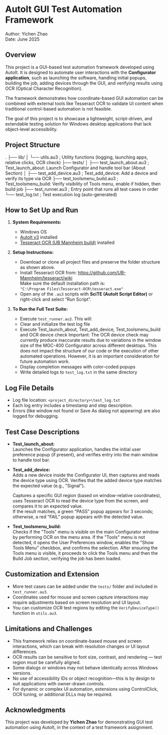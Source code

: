AutoIt GUI Test Automation Framework
====================================

Author: Yichen Zhao  
Date: June 2025

Overview
--------
This project is a GUI-based test automation framework developed using AutoIt. It is designed to automate user interactions with the **Configurator application**, such as launching the software, handling initial popups, building the job, adding devices through the GUI, and verifying results using OCR (Optical Character Recognition). 

The framework demonstrates how coordinate-based GUI automation can be combined with external tools like Tesseract OCR to validate UI content when traditional control-based automation is not feasible.

The goal of this project is to showcase a lightweight, script-driven, and extendable testing solution for Windows desktop applications that lack object-level accessibility.

Project Structure
-----------------
.
├── lib/
│   └── utils.au3          ; Utility functions (logging, launching apps, relative clicks, OCR check)
├── tests/
│   ├── test_launch_about.au3     ; Test_launch_about: Launch Configurator and handle tool bar (About Section)
│   ├── test_add_device.au3     ; Test_add_device: Add a device and verify its type via OCR
     ├── test_toolsmenu_build.au3     ; Test_toolsmenu_build: Verify visibility of Tools menu, enable if hidden, then build job
├── test_runner.au3        ; Entry point that runs all test cases in order
└── test_log.txt           ; Test execution log (auto-generated)

How to Set Up and Run
---------------------
1. **System Requirements:**
   - Windows OS
   - [AutoIt v3](https://www.autoitscript.com/site/autoit/downloads/) installed
   - [Tesseract OCR (UB Mannheim build)](https://github.com/UB-Mannheim/tesseract/wiki) installed

2. **Setup Instructions:**
   - Download or clone all project files and preserve the folder structure as shown above.
   - Install Tesseract OCR from: https://github.com/UB-Mannheim/tesseract/wiki  
     Make sure the default installation path is:  
     `"C:\Program Files\Tesseract-OCR\tesseract.exe"`
   - Open any of the `.au3` scripts with **SciTE (AutoIt Script Editor)** or right-click and select “Run Script”.

3. **To Run the Full Test Suite:**
     - Execute `test_runner.au3`. This will:
     - Clear and initialize the test log file
     - Execute Test_launch_about, Test_add_device, Test_toolsmenu_build and OCR device check
        Important: The OCR device check may currently produce inaccurate results due to variations in the window size of the MGC-400 Configurator across different desktops. This does not impact the structure 
        of our code or the execution of other automated operations. However, it is an important consideration for future automation work.
     - Display completion messages with color-coded popups
     - Write detailed logs to `test_log.txt` in the same directory

Log File Details
----------------
- Log file location: `<project_directory>\test_log.txt`
- Each log entry includes a timestamp and step description.
- Errors (like window not found or Save As dialog not appearing) are also logged for debugging.

Test Case Descriptions
----------------------
- **Test_launch_about:**  
  Launches the Configurator application, handles the initial user preference popup (if present), and verifies entry into the main window to handle tool bar.

- **Test_add_device:**  
  Adds a new device inside the Configurator UI, then captures and reads the device type using OCR. Verifies that the added device type matches the expected value (e.g., "Signal").

  Captures a specific GUI region (based on window-relative coordinates), uses Tesseract OCR to read the device type from the screen, and compares it to an expected value.  
  If the result matches, a green “PASS” popup appears for 3 seconds; otherwise, a red “FAIL” popup appears with the detected value.

- **Test_toolsmenu_build:**  
  Checks if the "Tools" menu is visible on the main Configurator window by performing OCR on the menu area.
  If the "Tools" menu is not detected, it opens the User Preferences window, enables the "Show Tools Menu" checkbox, and confirms the selection.
  After ensuring the Tools menu is visible, it proceeds to click the Tools menu and then the Build Job section, verifying the job has been loaded.

Customization and Extension
---------------------------
- More test cases can be added under the `tests/` folder and included in `test_runner.au3`.
- Coordinates used for mouse and screen capture interactions may require adjustments based on screen resolution and UI layout.
- You can customize OCR test regions by editing the `VerifyDeviceType()` function in `utils.au3`.

Limitations and Challenges
--------------------------
- This framework relies on coordinate-based mouse and screen interactions, which can break with resolution changes or UI layout differences.
- OCR results can be sensitive to font size, contrast, and rendering — test region must be carefully aligned.
- Some dialogs or windows may not behave identically across Windows versions.
- No use of accessibility IDs or object recognition—this is by design to suit applications with owner-drawn controls.
- For dynamic or complex UI automation, extensions using ControlClick, OCR tuning, or additional DLLs may be required.

Acknowledgments
---------------
This project was developed by **Yichen Zhao** for demonstrating GUI test automation using AutoIt, in the context of a test framework assignment.
